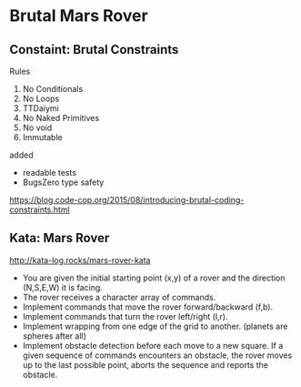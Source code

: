 # Brutal Mars Rover

## Constaint: Brutal Constraints

Rules

1. No Conditionals
1. No Loops
1. TTDaiymi 
1. No Naked Primitives
1. No void
1. Immutable

added

* readable tests
* BugsZero type safety

https://blog.code-cop.org/2015/08/introducing-brutal-coding-constraints.html

## Kata: Mars Rover

http://kata-log.rocks/mars-rover-kata

* You are given the initial starting point (x,y) of a rover and the direction (N,S,E,W) it is facing.
* The rover receives a character array of commands.
* Implement commands that move the rover forward/backward (f,b).
* Implement commands that turn the rover left/right (l,r).
* Implement wrapping from one edge of the grid to another. (planets are spheres after all)
* Implement obstacle detection before each move to a new square. If a given sequence of commands encounters an obstacle, the rover moves up to the last possible point, aborts the sequence and reports the obstacle.

